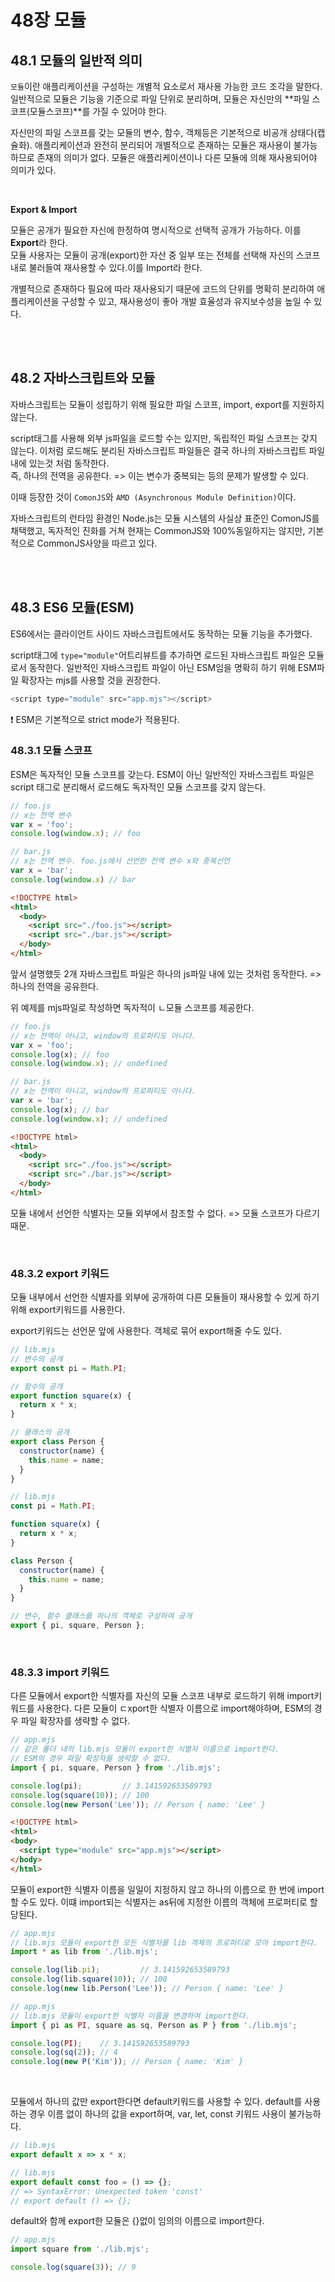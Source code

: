 # 48장 모듈

## 48.1 모듈의 일반적 의미

`모듈`이란 애플리케이션을 구성하는 개별적 요소로서 재사용 가능한 코드 조각을 말한다. 일반적으로 모듈은 기능을 기준으로 파일 단위로 분리하며, 모듈은 자신만의 **파일 스코프(모듈스코프)**를 가질 수 있어야 한다.

자신만의 파일 스코프를 갖는 모듈의 변수, 함수, 객체등은 기본적으로 비공개 상태다(캡슐화). 애플리케이션과 완전히 분리되어 개별적으로 존재하는 모듈은 재사용이 불가능하므로 존재의 의미가 없다. 모듈은 애플리케이션이나 다른 모듈에 의해 재사용되어야 의미가 있다.

<br/>

**Export & Import**

모듈은 공개가 필요한 자신에 한정하여 명시적으로 선택적 공개가 가능하다. 이를 **Export**라 한다. <br/>모듈 사용자는 모듈이 공개(export)한 자산 중 일부 또는 전체를 선택해 자신의 스코프 내로 불러들여 재사용할 수 있다.이를 Import라 한다.

개별적으로 존재하다 필요에 따라 재사용되기 때문에 코드의 단위를 명확히 분리하여 애플리케이션을 구성할 수 있고, 재사용성이 좋아 개발 효율성과 유지보수성을 높일 수 있다.

<br/><br/>

## 48.2 자바스크립트와 모듈

자바스크립트는 모듈이 성립하기 위해 필요한 파일 스코프, import, export를 지원하지 않는다.

script태그를 사용해 외부 js파일을 로드할 수는 있지만, 독립적인 파일 스코프는 갖지 않는다. 이처럼 로드해도 분리된 자바스크립트 파일들은 결국 하나의 자바스크립트 파일 내에 있는것 처럼 동작한다.<br/>즉, 하나의 전역을 공유한다. => 이는 변수가 중복되는 등의 문제가 발생할 수 있다.

이때 등장한 것이 `ComonJS`와 `AMD (Asynchronous Module Definition)`이다.

자바스크립트의 런타임 환경인 Node.js는 모듈 시스템의 사실상 표준인 ComonJS를 채택했고, 독자적인 진화를 거쳐 현재는 CommonJS와 100%동일하지는 않지만, 기본적으로 CommonJS사양을 따르고 있다.

<br/><br/>

## 48.3 ES6 모듈(ESM)

ES6에서는 클라이언트 사이드 자바스크립트에서도 동작하는 모듈 기능을 추가했다.

script태그에 `type="module"`어트리뷰트를 추가하면 로드된 자바스크립트 파일은 모듈로서 동작한다. 일반적인 자바스크립트 파일이 아닌 ESM임을 명확히 하기 위해 ESM파일 확장자는 mjs를 사용할 것을 권장한다.

```js
<script type="module" src="app.mjs"></script>
```

❗ ESM은 기본적으로 strict mode가 적용된다.

### 48.3.1 모듈 스코프

ESM은 독자적인 모듈 스코프를 갖는다. ESM이 아닌 일반적인 자바스크립트 파일은 script 태그로 분리해서 로드해도 독자적인 모듈 스코프를 갖지 않는다.

```js
// foo.js
// x는 전역 변수
var x = 'foo';
console.log(window.x); // foo
```

```js
// bar.js
// x는 전역 변수. foo.js에서 선언한 전역 변수 x와 중복선언
var x = 'bar';
console.log(window.x) // bar
```

```html
<!DOCTYPE html>
<html>
  <body>
    <script src="./foo.js"></script>
    <script src="./bar.js"></script>
  </body>
</html>
```

앞서 설명했듯 2개 자바스크립트 파일은 하나의 js파일 내에 있는 것처럼 동작한다. => 하나의 전역을 공유한다.

위 예제를 mjs파일로 작성하면 독자적이 ㄴ모듈 스코프를 제공한다.

```mjs
// foo.js
// x는 전역이 아니고, window의 프로퍼티도 아니다.
var x = 'foo';
console.log(x); // foo
console.log(window.x); // undefined
```

```mjs
// bar.js
// x는 전역이 아니고, window의 프로퍼티도 아니다.
var x = 'bar';
console.log(x); // bar
console.log(window.x); // undefined
```

```html
<!DOCTYPE html>
<html>
  <body>
    <script src="./foo.js"></script>
    <script src="./bar.js"></script>
  </body>
</html>
```

모듈 내에서 선언한 식별자는 모듈 외부에서 참조할 수 없다. => 모듈 스코프가 다르기 때문.

<br/>

### 48.3.2 export 키워드

모듈 내부에서 선언한 식별자를 외부에 공개하여 다른 모듈들이 재사용할 수 있게 하기 위해 export키워드를 사용한다.

export키워드는 선언문 앞에 사용한다. 객체로 묶어 export해줄 수도 있다.

```js
// lib.mjs
// 변수의 공개
export const pi = Math.PI;

// 함수의 공개
export function square(x) {
  return x * x;
}

// 클래스의 공개
export class Person {
  constructor(name) {
    this.name = name;
  }
}

// lib.mjs
const pi = Math.PI;

function square(x) {
  return x * x;
}

class Person {
  constructor(name) {
    this.name = name;
  }
}

// 변수, 함수 클래스를 하나의 객체로 구성하여 공개
export { pi, square, Person };
```

<br/>

### 48.3.3 import 키워드

다른 모듈에서 export한 식별자를 자신의 모듈 스코프 내부로 로드하기 위해 import키워드를 사용한다. 다른 모듈이 ㄷxport한 식별자 이름으로 import해야하며, ESM의 경우 파일 확장자를 생략할 수 없다.

```js
// app.mjs
// 같은 폴더 내의 lib.mjs 모듈이 export한 식별자 이름으로 import한다.
// ESM의 경우 파일 확장자를 생략할 수 없다.
import { pi, square, Person } from './lib.mjs';

console.log(pi);         // 3.141592653589793
console.log(square(10)); // 100
console.log(new Person('Lee')); // Person { name: 'Lee' }
```

```html
<!DOCTYPE html>
<html>
<body>
  <script type="module" src="app.mjs"></script>
</body>
</html>
```

모듈이 export한 식별자 이름을 일일이 지정하지 않고 하나의 이름으로 한 번에 import할 수도 있다. 이떄 import되는 식별자는 as뒤에 지정한 이름의 객체에 프로퍼티로 할당된다.

```js
// app.mjs
// lib.mjs 모듈이 export한 모든 식별자를 lib 객체의 프로퍼티로 모아 import한다.
import * as lib from './lib.mjs';

console.log(lib.pi);         // 3.141592653589793
console.log(lib.square(10)); // 100
console.log(new lib.Person('Lee')); // Person { name: 'Lee' }
```

```js
// app.mjs
// lib.mjs 모듈이 export한 식별자 이름을 변경하여 import한다.
import { pi as PI, square as sq, Person as P } from './lib.mjs';

console.log(PI);    // 3.141592653589793
console.log(sq(2)); // 4
console.log(new P('Kim')); // Person { name: 'Kim' }
```

<br/>

모듈에서 하나의 값만 export한다면 default키워드를 사용할 수 있다. default를 사용하는 경우 이름 없이 하나의 값을 export하며, var, let, const 키워드 사용이 불가능하다.

```js
// lib.mjs
export default x => x * x;

// lib.mjs
export default const foo = () => {};
// => SyntaxError: Unexpected token 'const'
// export default () => {};
```

default와 함께 export한 모듈은 {}없이 임의의 이름으로 import한다.

```js
// app.mjs
import square from './lib.mjs';

console.log(square(3)); // 9
```

